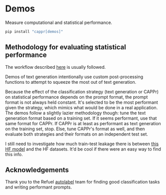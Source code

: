 # Demos

Measure computational and statistical performance.

```bash
pip install "cappr[demos]"
```


## Methodology for evaluating statistical performance

The workflow described
[here](https://cappr.readthedocs.io/en/latest/a_note_on_workflow.html) is usually
followed.

Demos of text generation intentionally use custom post-processing functions to attempt
to squeeze the most out of text generation.

Because the effect of the classification strategy (text generation or CAPPr) on
statistical performance depends on the prompt format, the prompt format is not always
held constant. It's selected to be the most performant given the strategy, which mimics
what would be done in a real application. The demos follow a slightly lazier methodology
though: tune the text generation format based on a training set. If it seems performant,
use that same format for CAPPr. If CAPPr is at least as performant as text generation on
the training set, stop. Else, tune CAPPr's format as well, and then evaluate both
strategies and their formats on an independent test set.

I still need to investigate how much train-test leakage there is between [this HF
model](https://huggingface.co/TheBloke/Mistral-7B-OpenOrca-GPTQ) and the HF datasets.
It'd be cool if there were an easy way to find this info.


## Acknowledgements

Thank you to the Refuel [autolabel](https://github.com/refuel-ai/autolabel/) team for
finding good classification tasks and writing performant prompts.
